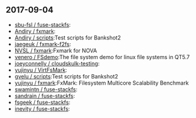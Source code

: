 ## 2017-09-04

* [sbu-fsl / fuse-stackfs](https://github.com/sbu-fsl/fuse-stackfs):
* [Andiry / fxmark](https://github.com/Andiry/fxmark):
* [Andiry / scripts](https://github.com/Andiry/scripts):Test scripts for Bankshot2
* [jaegeuk / fxmark-f2fs](https://github.com/jaegeuk/fxmark-f2fs):
* [NVSL / fxmark](https://github.com/NVSL/fxmark):Fxmark for NOVA
* [venero / FSdemo](https://github.com/venero/FSdemo):The file system demo for linux file systems in QT5.7
* [joeyconnelly / cloudskulk-testing](https://github.com/joeyconnelly/cloudskulk-testing):
* [yujinyu / VirtFsMark](https://github.com/yujinyu/VirtFsMark):
* [gvelu / scripts](https://github.com/gvelu/scripts):Test scripts for Bankshot2
* [yujinyu / fxmark](https://github.com/yujinyu/fxmark):FxMark: Filesystem Multicore Scalability Benchmark
* [swamintn / fuse-stackfs](https://github.com/swamintn/fuse-stackfs):
* [sandrain / fuse-stackfs](https://github.com/sandrain/fuse-stackfs):
* [fsgeek / fuse-stackfs](https://github.com/fsgeek/fuse-stackfs):
* [inevity / fuse-stackfs](https://github.com/inevity/fuse-stackfs):
